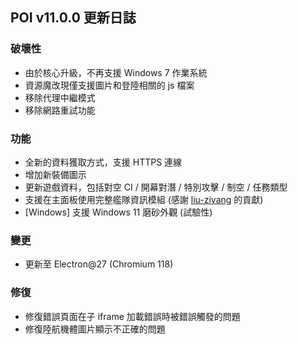 ## POI v11.0.0 更新日誌

### 破壞性

- 由於核心升級，不再支援 Windows 7 作業系統
- 資源魔改現僅支援圖片和登陸相關的 js 檔案
- 移除代理中繼模式
- 移除網路重試功能

### 功能

- 全新的資料獲取方式，支援 HTTPS 連線
- 增加新裝備圖示
- 更新遊戲資料，包括對空 CI / 開幕對潛 / 特別攻擊 / 制空 / 任務類型
- 支援在主面板使用完整艦隊資訊模組 (感謝 [liu-ziyang](https://github.com/liu-ziyang) 的貢獻)
- [Windows] 支援 Windows 11 磨砂外觀 (試驗性)

### 變更

- 更新至 Electron@27 (Chromium 118)

### 修復

- 修復錯誤頁面在子 iframe 加載錯誤時被錯誤觸發的問題
- 修復陸航機體圖片顯示不正確的問題
